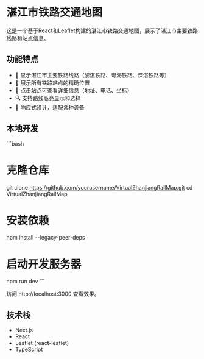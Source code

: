 # 湛江市铁路交通地图

这是一个基于React和Leaflet构建的湛江市铁路交通地图，展示了湛江市主要铁路线路和站点信息。

## 功能特点

- 🚆 显示湛江市主要铁路线路（黎湛铁路、粤海铁路、深湛铁路等）
- 🚉 展示所有铁路站点的精确位置
- 📍 点击站点可查看详细信息（地址、电话、坐标）
- 🔍 支持路线高亮显示和选择
- 📱 响应式设计，适配各种设备

## 本地开发

\`\`\`bash
# 克隆仓库
git clone https://github.com/yourusername/VirtualZhanjiangRailMap.git
cd VirtualZhanjiangRailMap

# 安装依赖
npm install --legacy-peer-deps

# 启动开发服务器
npm run dev
\`\`\`

访问 http://localhost:3000 查看效果。

## 技术栈

- Next.js
- React
- Leaflet (react-leaflet)
- TypeScript

